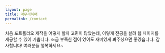```yaml
---
layout: page
title: 마무리하며
permalink: /contact
---
```


처음 포트폴리오 제작을 어떻게 할지 고민이 많았는데, 이렇게 전공을 살려 웹 페이지를 제공할 수 있어 기쁩니다. 조금 부족한 점이 있어도 재미있게 봐주셨으면 좋겠습니다. 감사합니다! 여러분들 행복하세요~
